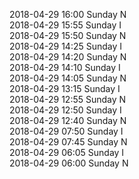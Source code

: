 2018-04-29 16:00 Sunday  N  
2018-04-29 15:55 Sunday  I  
2018-04-29 15:50 Sunday  N  
2018-04-29 14:25 Sunday  I  
2018-04-29 14:20 Sunday  N  
2018-04-29 14:10 Sunday  I  
2018-04-29 14:05 Sunday  N  
2018-04-29 13:15 Sunday  I  
2018-04-29 12:55 Sunday  N  
2018-04-29 12:50 Sunday  I  
2018-04-29 12:40 Sunday  N  
2018-04-29 07:50 Sunday  I  
2018-04-29 07:45 Sunday  N  
2018-04-29 06:05 Sunday  I  
2018-04-29 06:00 Sunday  N  
